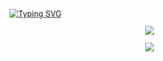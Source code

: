 <a href="https://git.io/typing-svg"><img src="https://readme-typing-svg.demolab.com?font=Fira+Code&duration=3000&pause=100&color=0A7E00&width=800&lines=I'm+gonna+tear+off+the+nails+from+your+beautiful+fingertips%2C;And+crush+your+joints+with+a+pair+of+pliers." alt="Typing SVG" /></a>

<p align="center">
  <img src="https://files.catbox.moe/e73624.png"
</p>


<p align="center">
  <img src="https://spotify-github-profile.kittinanx.com/api/view?uid=31n36744pxrqlhnihu3jioaqiqyy&cover_image=true&theme=novatorem&show_offline=false&background_color=001f13&interchange=false&bar_color=165d13&bar_color_cover=false)](https://github.com/kittinan/spotify-github-profile" />
</p>
